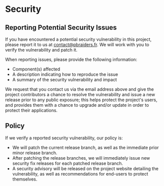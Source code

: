 # Security

## Reporting Potential Security Issues

If you have encountered a potential security vulnerability in this project,
please report it to us at <contact@pbraiders.fr>. We will work with you to
verify the vulnerability and patch it.

When reporting issues, please provide the following information:

- Component(s) affected
- A description indicating how to reproduce the issue
- A summary of the security vulnerability and impact

We request that you contact us via the email address above and give the
project contributors a chance to resolve the vulnerability and issue a new
release prior to any public exposure; this helps protect the project's
users, and provides them with a chance to upgrade and/or update in order to
protect their applications.

## Policy

If we verify a reported security vulnerability, our policy is:

- We will patch the current release branch, as well as the immediate prior minor
  release branch.
- After patching the release branches, we will immediately issue new security
  fix releases for each patched release branch.
- A security advisory will be released on the project website detailing the
  vulnerability, as well as recommendations for end-users to protect themselves.
